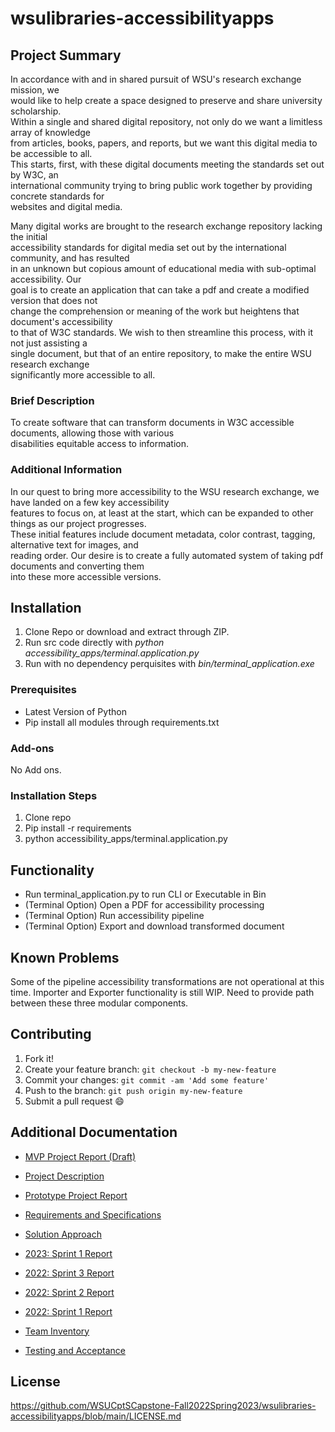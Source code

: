# wsulibraries-accessibilityapps

## Project Summary


In accordance with and in shared pursuit of WSU's research exchange mission, we\
would like to help create a space designed to preserve and share university scholarship.\
Within a single and shared digital repository, not only do we want a limitless array of knowledge\
from articles, books, papers, and reports, but we want this digital media to be accessible to all.\
This starts, first, with these digital documents meeting the standards set out by W3C, an\
international community trying to bring public work together by providing concrete standards for\
websites and digital media.

Many digital works are brought to the research exchange repository lacking the initial\
accessibility standards for digital media set out by the international community, and has resulted\
in an unknown but copious amount of educational media with sub-optimal accessibility. Our\
goal is to create an application that can take a pdf and create a modified version that does not\
change the comprehension or meaning of the work but heightens that document's accessibility\
to that of W3C standards. We wish to then streamline this process, with it not just assisting a\
single document, but that of an entire repository, to make the entire WSU research exchange\
significantly more accessible to all.

### Brief Description
To create software that can transform documents in W3C accessible documents, allowing those with various\
disabilities equitable access to information.


### Additional Information 
In our quest to bring more accessibility to the WSU research exchange, we have landed on a few key accessibility\
features to focus on, at least at the start, which can be expanded to other things as our project progresses.\
These initial features include document metadata, color contrast, tagging, alternative text for images, and\
reading order. Our desire is to create a fully automated system of taking pdf documents and converting them\
into these more accessible versions.

## Installation

1. Clone Repo or download and extract through ZIP.
2. Run src code directly with *python accessibility_apps/terminal.application.py*
2. Run with no dependency perquisites with  *bin/terminal_application.exe*

### Prerequisites

* Latest Version of Python
* Pip install all modules through requirements.txt

### Add-ons

No Add ons.

### Installation Steps

1. Clone repo
2. Pip install -r requirements
3. python accessibility_apps/terminal.application.py


## Functionality

* Run terminal_application.py to run CLI or Executable in Bin
* (Terminal Option) Open a PDF for accessibility processing
* (Terminal Option) Run accessibility pipeline
* (Terminal Option) Export and download transformed document


## Known Problems

Some of the pipeline accessibility transformations are not operational at this time.
Importer and Exporter functionality is still WIP. Need to provide path between these three modular components.

## Contributing

1. Fork it!
2. Create your feature branch: `git checkout -b my-new-feature`
3. Commit your changes: `git commit -am 'Add some feature'`
4. Push to the branch: `git push origin my-new-feature`
5. Submit a pull request :smile:

## Additional Documentation

* [MVP Project Report (Draft)](https://github.com/WSUCptSCapstone-Fall2022Spring2023/wsulibraries-accessibilityapps/blob/main/docs/MVP%20Project%20Report%20(Draft).pdf)

* [Project Description](https://github.com/WSUCptSCapstone-Fall2022Spring2023/wsulibraries-accessibilityapps/blob/main/docs/Project%20Description.pdf)

* [Prototype Project Report](https://github.com/WSUCptSCapstone-Fall2022Spring2023/wsulibraries-accessibilityapps/blob/main/docs/Prototype%20Project%20Report.pdf)

* [Requirements and Specifications](https://github.com/WSUCptSCapstone-Fall2022Spring2023/wsulibraries-accessibilityapps/blob/main/docs/Requirements%20and%20Specifications.pdf)
* [Solution Approach](https://github.com/WSUCptSCapstone-Fall2022Spring2023/wsulibraries-accessibilityapps/blob/main/docs/Solution%20Approach.pdf)

* [2023: Sprint 1 Report](https://github.com/WSUCptSCapstone-Fall2022Spring2023/wsulibraries-accessibilityapps/blob/main/docs/Semester2Sprint1Report.md)

* [2022: Sprint 3 Report](https://github.com/WSUCptSCapstone-Fall2022Spring2023/wsulibraries-accessibilityapps/blob/main/docs/Sprint3Report.md)

* [2022: Sprint 2 Report](https://github.com/WSUCptSCapstone-Fall2022Spring2023/wsulibraries-accessibilityapps/blob/main/docs/Sprint2Report.md)

* [2022: Sprint 1 Report](https://github.com/WSUCptSCapstone-Fall2022Spring2023/wsulibraries-accessibilityapps/blob/main/docs/Sprint1Report.md)

* [Team Inventory](https://github.com/WSUCptSCapstone-Fall2022Spring2023/wsulibraries-accessibilityapps/blob/main/docs/Team%20Inventory.pdf)

* [Testing and Acceptance](https://github.com/WSUCptSCapstone-Fall2022Spring2023/wsulibraries-accessibilityapps/blob/main/docs/Testing%20and%20Acceptance.pdf)


## License

https://github.com/WSUCptSCapstone-Fall2022Spring2023/wsulibraries-accessibilityapps/blob/main/LICENSE.md
